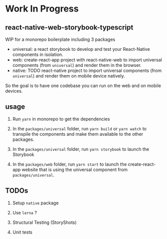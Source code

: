 # Work In Progress

## react-native-web-storybook-typescript

WIP for a monorepo boilerplate including 3 packages

- universal: a react storybook to develop and test your React-Native components in isolation.
- web: create-react-app project with react-native-web to import universal components (from `universal`) and render them in the browser.
- native: TODO react-native project to import universal components (from `universal`) and render them on mobile device natively.

So the goal is to have one codebase you can run on the web and on mobile devices.

## usage

1. Run `yarn` in monorepo to get the dependencies

2. In the `packages/universal` folder, run `yarn build` or `yarn watch` to transpile the components and make them available to the other packages.

3. In the `packages/universal` folder, run `yarn storybook` to launch the Storybook

4. In the `packages/web` folder, run `yarn start` to launch the create-react-app website that is using the universal component from `packages/universal`.

## TODOs

1. Setup `native` package

2. Use `lerna` ?

3. Structural Testing (StoryShots)

4. Unit tests
